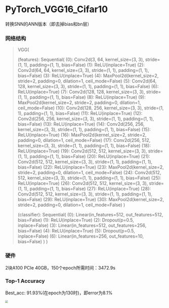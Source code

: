 # PyTorch_VGG16_Cifar10
转换SNN的ANN版本（即去掉bias和bn层）



### 网络结构

> VGG(
> 
>   (features): 
>   Sequential(
>     (0): Conv2d(3, 64, kernel_size=(3, 3), stride=(1, 1), padding=(1, 1), bias=False)
>     (1): ReLU(inplace=True)
>     (2): Conv2d(64, 64, kernel_size=(3, 3), stride=(1, 1), padding=(1, 1), bias=False)
>     (3): ReLU(inplace=True)
>     (4): MaxPool2d(kernel_size=2, stride=2, padding=0, dilation=1, ceil_mode=False)
>     (5): Conv2d(64, 128, kernel_size=(3, 3), stride=(1, 1), padding=(1, 1), bias=False)
>     (6): ReLU(inplace=True)
>     (7): Conv2d(128, 128, kernel_size=(3, 3), stride=(1, 1), padding=(1, 1), bias=False)
>     (8): ReLU(inplace=True)
>     (9): MaxPool2d(kernel_size=2, stride=2, padding=0, dilation=1, ceil_mode=False)
>     (10): Conv2d(128, 256, kernel_size=(3, 3), stride=(1, 1), padding=(1, 1), bias=False)
>     (11): ReLU(inplace=True)
>     (12): Conv2d(256, 256, kernel_size=(3, 3), stride=(1, 1), padding=(1, 1), bias=False)
>     (13): ReLU(inplace=True)
>     (14): Conv2d(256, 256, kernel_size=(3, 3), stride=(1, 1), padding=(1, 1), bias=False)
>     (15): ReLU(inplace=True)
>     (16): MaxPool2d(kernel_size=2, stride=2, padding=0, dilation=1, ceil_mode=False)
>     (17): Conv2d(256, 512, kernel_size=(3, 3), stride=(1, 1), padding=(1, 1), bias=False)
>     (18): ReLU(inplace=True)
>     (19): Conv2d(512, 512, kernel_size=(3, 3), stride=(1, 1), padding=(1, 1), bias=False)
>     (20): ReLU(inplace=True)
>     (21): Conv2d(512, 512, kernel_size=(3, 3), stride=(1, 1), padding=(1, 1), bias=False)
>     (22): ReLU(inplace=True)
>     (23): MaxPool2d(kernel_size=2, stride=2, padding=0, dilation=1, ceil_mode=False)
>     (24): Conv2d(512, 512, kernel_size=(3, 3), stride=(1, 1), padding=(1, 1), bias=False)
>     (25): ReLU(inplace=True)
>     (26): Conv2d(512, 512, kernel_size=(3, 3), stride=(1, 1), padding=(1, 1), bias=False)
>     (27): ReLU(inplace=True)
>     (28): Conv2d(512, 512, kernel_size=(3, 3), stride=(1, 1), padding=(1, 1), bias=False)
>     (29): ReLU(inplace=True)
>     (30): MaxPool2d(kernel_size=2, stride=2, padding=0, dilation=1, ceil_mode=False)
>   )
>   
>   (classifier): Sequential(
>     (0): Linear(in_features=512, out_features=512, bias=False)
>     (1): ReLU(inplace=True)
>     (2): Dropout(p=0.5, inplace=False)
>     (3): Linear(in_features=512, out_features=256, bias=False)
>     (4): ReLU(inplace=True)
>     (5): Dropout(p=0.5, inplace=False)
>     (6): Linear(in_features=256, out_features=10, bias=False)
>   )
> )



### 硬件

2块A100 PCIe 40GB，150个epoch所需时间：3472.9s



### Top-1 Accuracy

Best_acc: 91.93%(在epoch为130时)，即error为8.1%

<img src="https://gitee.com/Hexaaaaaa/blogimage/raw/master/img/20220212124834.png" style="zoom:50%;" />


